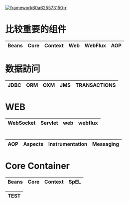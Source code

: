 
<a href="https://ibb.co/zPBR2nM"><img src="https://i.ibb.co/3SjNFr3/framework60a625573150-r.jpg" alt="framework60a625573150-r" border="0"></a>

# 比较重要的组件

Beans|Core|Context|Web|WebFlux|AOP|
---|---|---|---|---|---|

# 数据訪问
JDBC|ORM|OXM|JMS|TRANSACTIONS|
---|---|---|---|---|

# WEB
WebSocket|Servlet|web|webflux|
---|---|---|---|

# 
AOP|Aspects|Instrumentation|Messaging|
---|---|---|---|

# Core Container

Beans|Core|Context|SpEL|
---|---|---|----|

TEST|
---|



